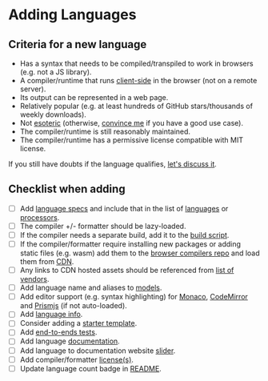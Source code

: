 # Adding Languages

## Criteria for a new language

- Has a syntax that needs to be compiled/transpiled to work in browsers (e.g. not a JS library).
- A compiler/runtime that runs [client-side](../why.md#client-side) in the browser (not on a remote server).
- Its output can be represented in a web page.
- Relatively popular (e.g. at least hundreds of GitHub stars/thousands of weekly downloads).
- Not [esoteric](https://en.wikipedia.org/wiki/Esoteric_programming_language) (otherwise, [convince me](https://github.com/live-codes/livecodes/discussions) if you have a good use case).
- The compiler/runtime is still reasonably maintained.
- The compiler/runtime has a permissive license compatible with MIT license.

If you still have doubts if the language qualifies, [let's discuss it](https://github.com/live-codes/livecodes/discussions).

## Checklist when adding

- [ ] Add [language specs](https://github.com/live-codes/livecodes/tree/develop/src/livecodes/languages) and include that in the list of [languages](https://github.com/live-codes/livecodes/blob/develop/src/livecodes/languages/languages.ts) or [processors](https://github.com/live-codes/livecodes/blob/develop/src/livecodes/languages/processors.ts).
- [ ] The compiler +/- formatter should be lazy-loaded.
- [ ] If the compiler needs a separate build, add it to the [build script](https://github.com/live-codes/livecodes/blob/3a2617850f09487b9af92de862093f082942b8a9/scripts/build.js#L207).
- [ ] If the compiler/formatter require installing new packages or adding static files (e.g. wasm) add them to the [browser compilers repo](https://github.com/live-codes/browser-compilers/) and load them from [CDN](https://github.com/live-codes/livecodes/blob/3a2617850f09487b9af92de862093f082942b8a9/src/livecodes/vendors.ts#L1).
- [ ] Any links to CDN hosted assets should be referenced from [list of vendors](https://github.com/live-codes/livecodes/blob/develop/src/livecodes/vendors.ts).
- [ ] Add language name and aliases to [models](https://github.com/live-codes/livecodes/blob/3a2617850f09487b9af92de862093f082942b8a9/src/sdk/models.ts#L129).
- [ ] Add editor support (e.g. syntax highlighting) for [Monaco](https://github.com/live-codes/livecodes/tree/develop/src/livecodes/editor/monaco), [CodeMirror](https://github.com/live-codes/livecodes/tree/develop/src/livecodes/editor/codemirror) and [Prismjs](https://github.com/live-codes/livecodes/blob/develop/src/livecodes/editor/codejar/codejar.ts) (if not auto-loaded).
- [ ] Add [language info](https://github.com/live-codes/livecodes/blob/develop/src/livecodes/html/language-info.html).
- [ ] Consider adding a [starter template](https://github.com/live-codes/livecodes/tree/develop/src/livecodes/templates/starter).
- [ ] Add [end-to-ends tests](https://github.com/live-codes/livecodes/tree/develop/e2e/specs).
- [ ] Add language [documentation](https://github.com/live-codes/livecodes/tree/develop/docs/docs/languages).
- [ ] Add language to documentation website [slider](https://github.com/live-codes/livecodes/blob/develop/docs/src/components/LanguageSliders.tsx).
- [ ] Add compiler/formatter [license(s)](https://github.com/live-codes/livecodes/blob/develop/vendor-licenses.md).
- [ ] Update language count badge in [README](https://github.com/live-codes/livecodes/blob/develop/README.md).
